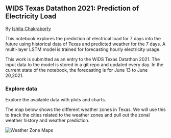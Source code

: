 ## WIDS Texas Datathon 2021: Prediction of Electricity Load 

By [Ishita Chakraborty](https://www.linkedin.com/in/ishitachakrabortyphd/)


This notebook explores the prediction of electrical load for 7 days into the future using historical data of Texas and predicted weather for the 7 days. A multi-layer LSTM model is trained for forecasting hourly electricity usage.

This work is submitted as an entry to the WiDS Texas Datathon 2021. The input data to the model is stored in a git repo and updated every day. In the current state of the notebook, the forecasting is for June 13 to June 20,2021.


### Explore data
Explore the available data with plots and charts.

The map below shows the different weather zones in Texas. We will use this to track the cities related to the weather zones and pull out the zonal weather history and weather prediction.

![Weather Zone Maps](/Images/ercotWeatherZoneMap.png)
